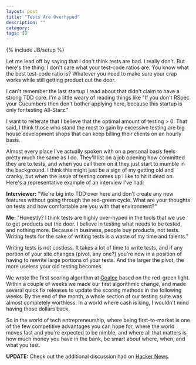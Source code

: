 ```yaml
---
layout: post
title: "Tests Are Overhyped"
description: ""
category: 
tags: []
---
```

{% include JB/setup %}

Let me lead off by saying that I don't think tests are bad.  I really don't.  But here's the thing:
I don't care what your test-code ratios are.  You know what the best test-code ratio is? Whatever you
need to make sure your crap works while still getting product out the door.

I can't remember the last startup I read about that didn't claim to have a strong TDD core.  I'm a little
weary of reading things like "If you don't RSpec your Cucumbers then don't bother applying here, because
this startup is only for testing All-Starz."

I want to reiterate that I believe that the optimal amount of testing > 0.  That said, I think
those who stand the most to gain by excessive testing are big house development shops that can keep
billing their clients on an hourly basis.

Almost every place I've actually spoken with on a personal basis feels pretty much the same as I do.
They'll list on a job opening how committed they are to tests, and when you call them on it they
just start to mumble in the background.  I think this might just be a sign of my getting old and
cranky, but when the issue of testing comes up I like to hit it dead on.  Here's a representative
example of an interview I've had:

**Interviewer:** "We're big into TDD over here and don't create any new features without going through
the red-green cycle.  What are your thoughts on tests and how comfortable are you with that
environment?"

**Me:** "Honestly?  I think tests are highly over-hyped in the tools that we use to get products
out the door.  I believe in testing what needs to be tested, and nothing more.  Because in business,
people buy products, not tests.  Writing tests for the sake of writing tests is a waste of my time
and talents."

Writing tests is not costless.  It takes a lot of time to write tests, and if any portion of your site
changes (pivot, any one?) you're now in a position of having to rewrite large portions of your tests.
And the larger the pivot, the more useless your old testing becomes.

We wrote the first scoring algorithm at [Goalee](http://www.goalee.com) based on the red-green light.
Within a couple of weeks we made our first algorithmic change, and made several quick fix releases to
update the scoring methods in the following weeks.  By the end of the month, a whole section of our
testing suite was almost completely worthless.  In a world where cash is king, I wouldn't mind having
those dollars back.

So in the world of tech entrepreneurship, where being first-to-market is one of the few competitive
advantages you can hope for, where the world moves fast and you're expected to be nimble, and where
all that matters is how much money you have in the bank, be smart about where, when, and what you test.

**UPDATE:** Check out the additional discussion had on [Hacker News](https://news.ycombinator.com/item?id=5554600).
